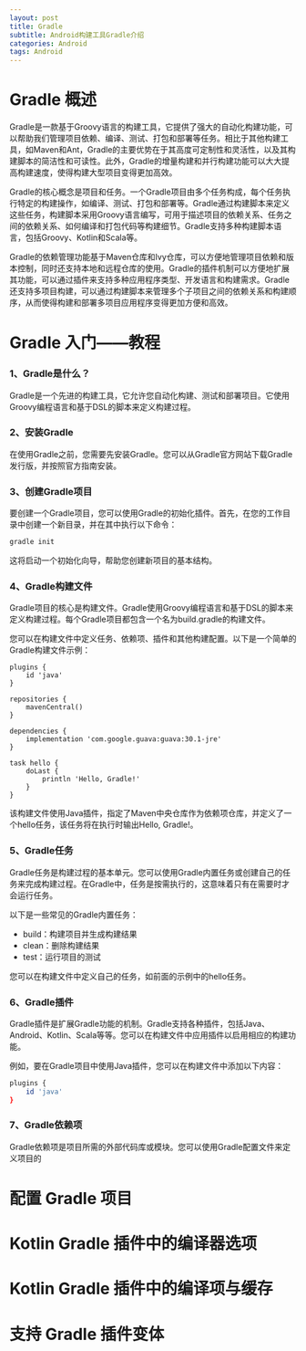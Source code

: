```yaml
---
layout: post
title: Gradle
subtitle: Android构建工具Gradle介绍
categories: Android
tags: Android
---
```


# Gradle 概述
Gradle是一款基于Groovy语言的构建工具，它提供了强大的自动化构建功能，可以帮助我们管理项目依赖、编译、测试、打包和部署等任务。相比于其他构建工具，如Maven和Ant，Gradle的主要优势在于其高度可定制性和灵活性，以及其构建脚本的简洁性和可读性。此外，Gradle的增量构建和并行构建功能可以大大提高构建速度，使得构建大型项目变得更加高效。

Gradle的核心概念是项目和任务。一个Gradle项目由多个任务构成，每个任务执行特定的构建操作，如编译、测试、打包和部署等。Gradle通过构建脚本来定义这些任务，构建脚本采用Groovy语言编写，可用于描述项目的依赖关系、任务之间的依赖关系、如何编译和打包代码等构建细节。Gradle支持多种构建脚本语言，包括Groovy、Kotlin和Scala等。

Gradle的依赖管理功能基于Maven仓库和Ivy仓库，可以方便地管理项目依赖和版本控制，同时还支持本地和远程仓库的使用。Gradle的插件机制可以方便地扩展其功能，可以通过插件来支持多种应用程序类型、开发语言和构建需求。Gradle还支持多项目构建，可以通过构建脚本来管理多个子项目之间的依赖关系和构建顺序，从而使得构建和部署多项目应用程序变得更加方便和高效。

# Gradle 入门——教程
### 1、Gradle是什么？
Gradle是一个先进的构建工具，它允许您自动化构建、测试和部署项目。它使用Groovy编程语言和基于DSL的脚本来定义构建过程。

### 2、安装Gradle
在使用Gradle之前，您需要先安装Gradle。您可以从Gradle官方网站下载Gradle发行版，并按照官方指南安装。

### 3、创建Gradle项目
要创建一个Gradle项目，您可以使用Gradle的初始化插件。首先，在您的工作目录中创建一个新目录，并在其中执行以下命令：
```csharp
gradle init
```
这将启动一个初始化向导，帮助您创建新项目的基本结构。

### 4、Gradle构建文件
Gradle项目的核心是构建文件。Gradle使用Groovy编程语言和基于DSL的脚本来定义构建过程。每个Gradle项目都包含一个名为build.gradle的构建文件。

您可以在构建文件中定义任务、依赖项、插件和其他构建配置。以下是一个简单的Gradle构建文件示例：

```arduino
plugins {
    id 'java'
}

repositories {
    mavenCentral()
}

dependencies {
    implementation 'com.google.guava:guava:30.1-jre'
}

task hello {
    doLast {
        println 'Hello, Gradle!'
    }
}
```
该构建文件使用Java插件，指定了Maven中央仓库作为依赖项仓库，并定义了一个hello任务，该任务将在执行时输出Hello, Gradle!。

### 5、Gradle任务
Gradle任务是构建过程的基本单元。您可以使用Gradle内置任务或创建自己的任务来完成构建过程。在Gradle中，任务是按需执行的，这意味着只有在需要时才会运行任务。

以下是一些常见的Gradle内置任务：

* build：构建项目并生成构建结果
* clean：删除构建结果
* test：运行项目的测试

您可以在构建文件中定义自己的任务，如前面的示例中的hello任务。

### 6、Gradle插件
Gradle插件是扩展Gradle功能的机制。Gradle支持各种插件，包括Java、Android、Kotlin、Scala等等。您可以在构建文件中应用插件以启用相应的构建功能。

例如，要在Gradle项目中使用Java插件，您可以在构建文件中添加以下内容：
```bash
plugins {
    id 'java'
}
```
### 7、Gradle依赖项
Gradle依赖项是项目所需的外部代码库或模块。您可以使用Gradle配置文件来定义项目的

# 配置 Gradle 项目

# Kotlin Gradle 插件中的编译器选项

# Kotlin Gradle 插件中的编译项与缓存

# 支持 Gradle 插件变体